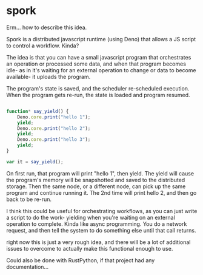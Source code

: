 # spork

Erm... how to describe this idea.

Spork is a distributed javascript runtime (using Deno) that allows a JS script to control a workflow. Kinda?

The idea is that you can have a small javascript program that orchestrates an operation or processed some data, and when
that program becomes idle- as in it's waiting for an external operation to change or data to become available- it uploads
the program. 

The program's state is saved, and the scheduler re-scheduled execution. When the program gets re-run, the state is loaded 
and program resumed. 

```javascript

function* say_yield() {
    Deno.core.print("hello 1");
    yield;
    Deno.core.print("hello 2");
    yield;
    Deno.core.print("hello 3");
    yield;
}

var it = say_yield();
```

On first run, that program will print "hello 1", then yield. The yield will cause the program's memory will be snapshotted
and saved to the distributed storage. Then the same node, or a different node, can pick up the same program and continue 
running it. The 2nd time will print hello 2, and then go back to be re-run. 

I think this could be useful for orchestrating workflows, as you can just write a script to do the work- yielding when you're waiting
on an external operation to complete. Kinda like async programming. You do a network request, and then tell the system to do 
something else until that call returns. 



right now this is just a very rough idea, and there will be a lot of additional issues to overcome to actually make this 
functional enough to use. 


Could also be done with RustPython, if that project had any documentation...